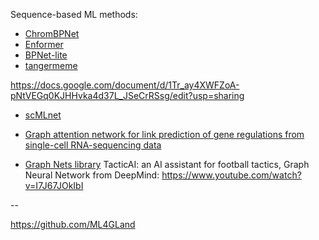 Sequence-based ML methods:
- [ChromBPNet](https://github.com/kundajelab/chrombpnet)
- [Enformer](https://github.com/google-deepmind/deepmind-research/tree/master/enformer)
- [BPNet-lite](https://github.com/jmschrei/bpnet-lite)
- [tangermeme](https://github.com/jmschrei/tangermeme)

https://docs.google.com/document/d/1Tr_ay4XWFZoA-pNtVEGq0KJHHvka4d37L_JSeCrRSsg/edit?usp=sharing

- [scMLnet](https://github.com/SunXQlab/scMLnet)

- [Graph attention network for link prediction of gene regulations from single-cell RNA-sequencing data](https://academic.oup.com/bioinformatics/article/38/19/4522/6663989)

- [Graph Nets library](https://github.com/google-deepmind/graph_nets)
TacticAI: an AI assistant for football tactics, Graph Neural Network from DeepMind: https://www.youtube.com/watch?v=I7J67JOkIbI

--

https://github.com/ML4GLand
